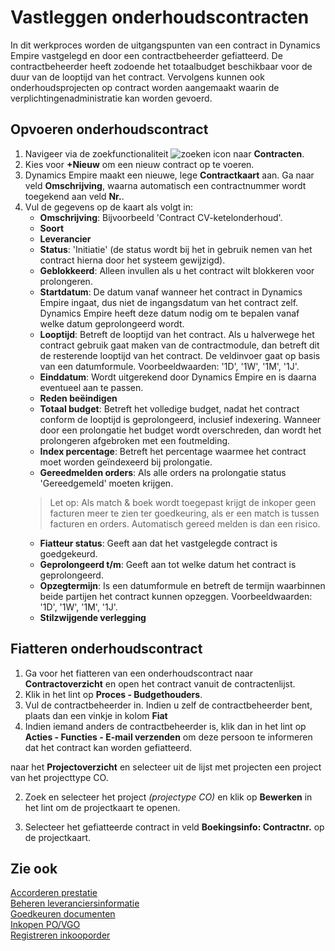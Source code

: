# Vastleggen onderhoudscontracten

In dit werkproces worden de uitgangspunten van een contract in Dynamics Empire vastgelegd en door een contractbeheerder gefiatteerd. De contractbeheerder heeft zodoende het totaalbudget beschikbaar voor de duur van de looptijd van het contract. Vervolgens kunnen ook onderhoudsprojecten op contract worden aangemaakt waarin de verplichtingenadministratie kan worden gevoerd.

## Opvoeren onderhoudscontract
 1. Navigeer via de zoekfunctionaliteit ![zoeken icon](/assets/images/zoeken.png "zoeken icon") naar **Contracten**.
 2. Kies voor **+Nieuw** om een nieuw contract op te voeren.
 3. Dynamics Empire maakt een nieuwe, lege **Contractkaart** aan. Ga naar veld **Omschrijving**, waarna automatisch een contractnummer wordt toegekend aan veld **Nr.**.
 4. Vul de gegevens op de kaart als volgt in:
	- **Omschrijving**: Bijvoorbeeld 'Contract CV-ketelonderhoud'.
	- **Soort**
	- **Leverancier**
	- **Status**: 'Initiatie' (de status wordt bij het in gebruik nemen van het contract hierna door het systeem gewijzigd).
	- **Geblokkeerd**: Alleen invullen als u het contract wilt blokkeren voor prolongeren.
	- **Startdatum**: De datum vanaf wanneer het contract in Dynamics Empire ingaat, dus niet de ingangsdatum van het contract zelf. Dynamics Empire heeft deze datum nodig om te bepalen vanaf welke datum geprolongeerd wordt.
	- **Looptijd**: Betreft de looptijd van het contract. Als u halverwege het contract gebruik gaat maken van de contractmodule, dan betreft dit de resterende looptijd van het contract. De veldinvoer gaat op basis van een datumformule. Voorbeeldwaarden: '1D', '1W', '1M', '1J'.
	- **Einddatum**: Wordt uitgerekend door Dynamics Empire en is daarna eventueel aan te passen.
	- **Reden beëindigen**
	- **Totaal budget**: Betreft het volledige budget, nadat het contract conform de looptijd is geprolongeerd, inclusief indexering. Wanneer door een prolongatie het budget wordt overschreden, dan wordt het prolongeren afgebroken met een foutmelding.
	- **Index percentage**: Betreft het percentage waarmee het contract moet worden geïndexeerd bij prolongatie.
	- **Gereedmelden orders**: Als alle orders na prolongatie status 'Gereedgemeld' moeten krijgen.  
	>Let op: Als match & boek wordt toegepast krijgt de inkoper geen facturen meer te zien ter goedkeuring, als er een match is tussen facturen en orders. Automatisch gereed melden is dan een risico.
	- **Fiatteur status**: Geeft aan dat het vastgelegde contract is goedgekeurd.
	- **Geprolongeerd t/m**: Geeft aan tot welke datum het contract is geprolongeerd.
	- **Opzegtermijn**: Is een datumformule en betreft de termijn waarbinnen beide partijen het contract kunnen opzeggen. Voorbeeldwaarden: '1D', '1W', '1M', '1J'.
	- **Stilzwijgende verlegging**

## Fiatteren onderhoudscontract

1. Ga voor het fiatteren van een onderhoudscontract naar **Contractoverzicht** en open het contract vanuit de contractenlijst.
2. Klik in het lint op **Proces - Budgethouders**.
3. Vul de contractbeheerder in. Indien u zelf de contractbeheerder bent, plaats dan een vinkje in kolom **Fiat**
4. Indien iemand anders de contractbeheerder is, klik dan in het lint op **Acties - Functies - E-mail verzenden** om deze persoon te informeren dat het contract kan worden gefiatteerd.

naar het **Projectoverzicht** en selecteer uit de lijst met projecten een project van het projecttype CO.

2. Zoek en selecteer het project *(projectype CO)* en klik op **Bewerken** in het lint om de projectkaart te openen.

3. Selecteer het gefiatteerde contract in veld **Boekingsinfo: Contractnr.** op de projectkaart.

## Zie ook

[Accorderen prestatie](../accorderen-prestatie/)  
[Beheren leveranciersinformatie](../beheren-leveranciersinformatie/)  
[Goedkeuren documenten](../goedkeuren-documenten/)  
[Inkopen PO/VGO](../inkopen-po-vgo/)  
[Registreren inkooporder](../registreren-inkooporder/)  
